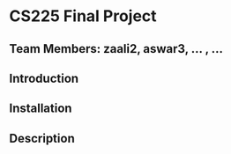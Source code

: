 # CS225 Final Project

## Team Members: zaali2, aswar3, ... , ...

## Introduction

## Installation

## Description
